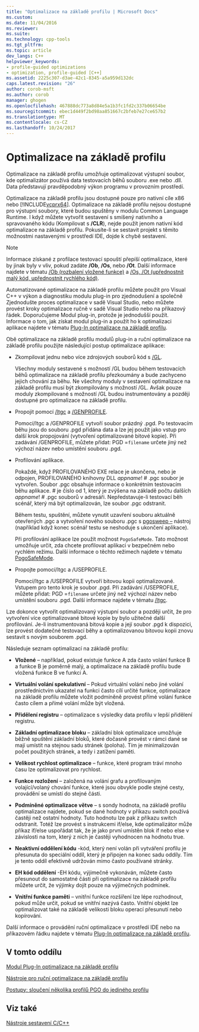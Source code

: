 ```yaml
---
title: "Optimalizace na základě profilu | Microsoft Docs"
ms.custom: 
ms.date: 11/04/2016
ms.reviewer: 
ms.suite: 
ms.technology: cpp-tools
ms.tgt_pltfrm: 
ms.topic: article
dev_langs: C++
helpviewer_keywords:
- profile-guided optimizations
- optimization, profile-guided [C++]
ms.assetid: 2225c307-d3ae-42c1-8345-a5a959d132dc
caps.latest.revision: "26"
author: corob-msft
ms.author: corob
manager: ghogen
ms.openlocfilehash: 467888dc773a8d84e5a1b3fc1fd2c337b06654be
ms.sourcegitcommit: ebec1d449f2bd98aa851667c2bfeb7e27ce657b2
ms.translationtype: MT
ms.contentlocale: cs-CZ
ms.lasthandoff: 10/24/2017
---
```

# <a name="profile-guided-optimizations"></a>Optimalizace na základě profilu
Optimalizace na základě profilu umožňuje optimalizovat výstupní soubor, kde optimalizátor používá data testovacích běhů souboru .exe nebo .dll. Data představují pravděpodobný výkon programu v provozním prostředí.  
  
 Optimalizace na základě profilu jsou dostupné pouze pro nativní cíle x86 nebo [!INCLUDE[vcprx64](../../assembler/inline/includes/vcprx64_md.md)]. Optimalizace na základě profilu nejsou dostupné pro výstupní soubory, které budou spuštěny v modulu Common Language Runtime. I když můžete vytvořit sestavení s smíšený nativního a spravovaného kódu (Kompilovat s **/CLR**), nejde použít jenom nativní kód optimalizace na základě profilu. Pokusíte-li se sestavit projekt s těmito možnostmi nastavenými v prostředí IDE, dojde k chybě sestavení.  
  
> [!NOTE]
>  Informace získané z profilace testovací spouští přepíší optimalizace, které by jinak byly v vliv, pokud zadáte **/Ob**, **/Os**, nebo **/Ot**. Další informace najdete v tématu [/Ob (rozbalení vložené funkce)](../../build/reference/ob-inline-function-expansion.md) a [/Os, /Ot (upřednostnit malý kód, upřednostnit rychlého kód)](../../build/reference/os-ot-favor-small-code-favor-fast-code.md).  
  
 Automatizované optimalizace na základě profilu můžete použít pro Visual C++ v výkon a diagnostiku modulu plug-in pro zjednodušení a společně Zjednodušte proces optimalizace v sadě Visual Studio, nebo můžete provést kroky optimalizace ručně v sadě Visual Studio nebo na příkazový řádek. Doporučujeme Modul plug-in, protože je jednodušší použít. Informace o tom, jak získat modul plug-in a použít ho k optimalizaci aplikace najdete v tématu [Plug-In optimalizace na základě profilu](../../build/reference/profile-guided-optimization-in-the-performance-and-diagnostics-hub.md).  
  
 Obě optimalizace na základě profilu modulů plug-in a ruční optimalizace na základě profilu použijte následující postup optimalizace aplikace:  
  
-   Zkompilovat jednu nebo více zdrojových souborů kód s [/GL](../../build/reference/gl-whole-program-optimization.md).  
  
     Všechny moduly sestavené s možností /GL budou během testovacích běhů optimalizace na základě profilu přezkoumány a bude zachyceno jejich chování za běhu. Ne všechny moduly v sestavení optimalizace na základě profilu musí být zkompilovány s možností /GL. Avšak pouze moduly zkompilované s možností /GL budou instrumentovány a později dostupné pro optimalizace na základě profilu.  
  
-   Propojit pomocí [/ltgc](../../build/reference/ltcg-link-time-code-generation.md) a [/GENPROFILE](../../build/reference/genprofile-fastgenprofile-generate-profiling-instrumented-build.md).  
  
     Pomocí/ltgc a /GENPROFILE vytvoří soubor prázdný .pgd. Po testovacím běhu jsou do souboru .pgd přidána data a lze jej použít jako vstup pro další krok propojování (vytvoření optimalizované bitové kopie). Při zadávání /GENPROFILE, můžete přidat: PGD =`filename` určete jiný než výchozí název nebo umístění souboru .pgd.  
  
-   Profilování aplikace.  
  
     Pokaždé, když PROFILOVANÉHO EXE relace je ukončena, nebo je odpojen, PROFILOVANÉHO knihovny DLL *appname*! # .pgc soubor je vytvořen. Soubor .pgc obsahuje informace o konkrétním testovacím běhu aplikace. # je číslo od 1, který je zvýšena na základě počtu dalších *appname*! # .pgc souborů v adresáři. Nepředstavuje-li testovací běh scénář, který má být optimalizován, lze soubor .pgc odstranit.  
  
     Během testu, spuštění, můžete vynutit uzavření souboru aktuálně otevřených .pgc a vytvoření nového souboru .pgc s [pgosweep –](../../build/reference/pgosweep.md) nástroj (například když konec scénář testu se neshoduje s ukončení aplikace).  
  
     Při profilování aplikace lze použít možnost `PogoSafeMode`. Tato možnost umožňuje určit, zda chcete profilovat aplikaci v bezpečném nebo rychlém režimu. Další informace o těchto režimech najdete v tématu [PogoSafeMode](../../build/reference/pogosafemode.md).  
  
-   Propojte pomocí/ltgc a /USEPROFILE.  
  
     Pomocí/ltgc a /USEPROFILE vytvoří bitovou kopii optimalizované. Vstupem pro tento krok je soubor .pgd. Při zadávání /USEPROFILE, můžete přidat: PGD =`filename` určete jiný než výchozí název nebo umístění souboru .pgd. Další informace najdete v tématu [/ltgc](../../build/reference/ltcg-link-time-code-generation.md).  
  
 Lze dokonce vytvořit optimalizovaný výstupní soubor a později určit, že pro vytvoření více optimalizované bitové kopie by bylo užitečné další profilování. Je-li instrumentovaná bitová kopie a její soubor .pgd k dispozici, lze provést dodatečné testovací běhy a optimalizovanou bitovou kopii znovu sestavit s novým souborem .pgd.  
  
 Následuje seznam optimalizací na základě profilu:  
  
-   **Vložené** – například, pokud existuje funkce A zda často volání funkce B a funkce B je poměrně malý, a optimalizace na základě profilu bude vložená funkce B ve funkci A.  
  
-   **Virtuální volání spekulativní** – Pokud virtuální volání nebo jiné volání prostřednictvím ukazatel na funkci často cílí určité funkce, optimalizace na základě profilu můžete vložit podmíněně provést přímé volání funkce často cílem a přímé volání může být vložená.  
  
-   **Přidělení registru** – optimalizace s výsledky data profilu v lepší přidělení registru.  
  
-   **Základní optimalizace bloku** – základní blok optimalizace umožňuje běžně spuštění základní bloků, které dočasně provést v rámci dané se mají umístit na stejnou sadu stránek (poloha). Tím je minimalizován počet použitých stránek, a tedy i zatížení paměti.  
  
-   **Velikost rychlost optimalizace** – funkce, které program tráví mnoho času lze optimalizovat pro rychlost.  
  
-   **Funkce rozložení** – založená na volání grafu a profilovaným volající/volaný chování funkce, které jsou obvykle podle stejné cesty, provádění se umístí do stejné části.  
  
-   **Podmíněné optimalizace větve** – s sondy hodnota, na základě profilu optimalizace najdete, pokud se dané hodnoty v příkazu switch používá častěji než ostatní hodnoty.  Tuto hodnotu lze pak z příkazu switch odstranit.  Totéž lze provést s instrukcemi if/else, kde optimalizátor může příkaz if/else uspořádat tak, že je jako první umístěn blok if nebo else v závislosti na tom, který z nich je častěji vyhodnocen na hodnotu true.  
  
-   **Neaktivní oddělení kódu** -kód, který není volán při vytváření profilu je přesunuta do speciální oddíl, který je připojen na konec sadu oddíly. Tím je tento oddíl efektivně udržován mimo často používané stránky.  
  
-   **EH kód oddělení** -EH kódu, výjimečně vykonáván, můžete často přesunout do samostatné části při optimalizace na základě profilu můžete určit, že výjimky dojít pouze na výjimečných podmínek.  
  
-   **Vnitřní funkce paměti** – vnitřní funkce rozšíření lze lépe rozhodnout, pokud může určit, pokud se vnitřní nazývá často. Vnitřní objekt lze optimalizovat také na základě velikosti bloku operací přesunutí nebo kopírování.  
  
 Další informace o provádění ruční optimalizace v prostředí IDE nebo na příkazovém řádku najdete v tématu [Plug-In optimalizace na základě profilu](../../build/reference/profile-guided-optimization-in-the-performance-and-diagnostics-hub.md).  
  
## <a name="in-this-section"></a>V tomto oddílu  
 [Modul Plug-In optimalizace na základě profilu](../../build/reference/profile-guided-optimization-in-the-performance-and-diagnostics-hub.md)  
  
 [Nástroje pro ruční optimalizace na základě profilu](../../build/reference/tools-for-manual-profile-guided-optimization.md)  
  
 [Postupy: sloučení několika profilů PGO do jediného profilu](../../build/reference/how-to-merge-multiple-pgo-profiles-into-a-single-profile.md)  
  
## <a name="see-also"></a>Viz také  
 [Nástroje sestavení C/C++](../../build/reference/c-cpp-build-tools.md)